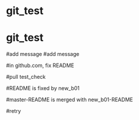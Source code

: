 # git_test
# git_test
#add message
#add message

#in github.com, fix README

#pull test_check

#README is fixed by new_b01

#master-README is merged with new_b01-README 

#retry